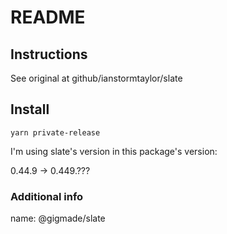 # README

## Instructions

See original at github/ianstormtaylor/slate

## Install

    yarn private-release

I'm using slate's version in this package's version:

0.44.9 -> 0.449.???

### Additional info

name: @gigmade/slate
